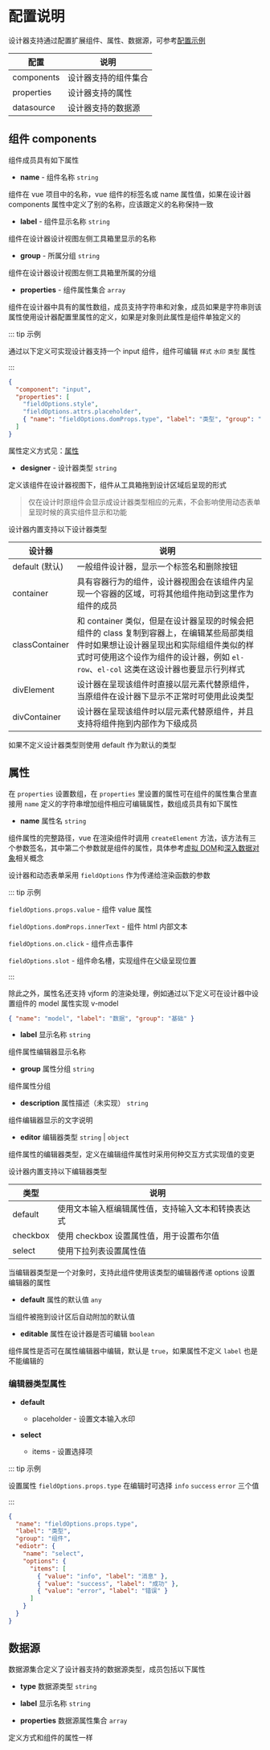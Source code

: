# 配置说明

设计器支持通过配置扩展组件、属性、数据源，可参考[配置示例](https://fyl080801.gitee.io/vjdesign/data/demo-profile.json)

| 配置       | 说明                 |
| ---------- | -------------------- |
| components | 设计器支持的组件集合 |
| properties | 设计器支持的属性     |
| datasource | 设计器支持的数据源   |

## 组件 components

组件成员具有如下属性

- **name** - 组件名称 `string`

组件在 vue 项目中的名称，vue 组件的标签名或 name 属性值，如果在设计器 components 属性中定义了别的名称，应该跟定义的名称保持一致

- **label** - 组件显示名称 `string`

组件在设计器设计视图左侧工具箱里显示的名称

- **group** - 所属分组 `string`

组件在设计器设计视图左侧工具箱里所属的分组

- **properties** - 组件属性集合 `array`

组件在设计器中具有的属性数组，成员支持字符串和对象，成员如果是字符串则该属性使用设计器配置里属性的定义，如果是对象则此属性是组件单独定义的

::: tip 示例

通过以下定义可实现设计器支持一个 input 组件，组件可编辑 `样式` `水印` `类型` 属性

:::

```json
{
  "component": "input",
  "properties": [
    "fieldOptions.style",
    "fieldOptions.attrs.placeholder",
    { "name": "fieldOptions.domProps.type", "label": "类型", "group": "组件" }
  ]
}
```

属性定义方式见：[属性](#属性)

- **designer** - 设计器类型 `string`

定义该组件在设计器视图下，组件从工具箱拖到设计区域后呈现的形式

> 仅在设计时原组件会显示成设计器类型相应的元素，不会影响使用动态表单呈现时候的真实组件显示和功能

设计器内置支持以下设计器类型

| 设计器         | 说明                                                                                                                                                                                                                           |
| -------------- | ------------------------------------------------------------------------------------------------------------------------------------------------------------------------------------------------------------------------------ |
| default (默认) | 一般组件设计器，显示一个标签名和删除按钮                                                                                                                                                                                       |
| container      | 具有容器行为的组件，设计器视图会在该组件内呈现一个容器的区域，可将其他组件拖动到这里作为组件的成员                                                                                                                             |
| classContainer | 和 container 类似，但是在设计器呈现的时候会把组件的 class 复制到容器上，在编辑某些局部类组件时如果想让设计器呈现出和实际组组件类似的样式时可使用这个设作为组件的设计器，例如 `el-row`、`el-col` 这类在这设计器也要显示行列样式 |
| divElement     | 设计器在呈现该组件时直接以层元素代替原组件，当原组件在设计器下显示不正常时可使用此设类型                                                                                                                                       |
| divContainer   | 设计器在呈现该组件时以层元素代替原组件，并且支持将组件拖到内部作为下级成员                                                                                                                                                     |

如果不定义设计器类型则使用 default 作为默认的类型

## 属性

在 `properties` 设置数组，在 `properties` 里设置的属性可在组件的属性集合里直接用 `name` 定义的字符串增加组件相应可编辑属性，数组成员具有如下属性

- **name** 属性名 `string`

组件属性的完整路径，vue 在渲染组件时调用 `createElement` 方法，该方法有三个参数签名，其中第二个参数就是组件的属性，具体参考[虚拟 DOM](https://cn.vuejs.org/v2/guide/render-function.html#%E8%99%9A%E6%8B%9F-DOM)和[深入数据对象](https://cn.vuejs.org/v2/guide/render-function.html#%E6%B7%B1%E5%85%A5%E6%95%B0%E6%8D%AE%E5%AF%B9%E8%B1%A1)相关概念

设计器和动态表单采用 `fieldOptions` 作为传递给渲染函数的参数

::: tip 示例

`fieldOptions.props.value` - 组件 value 属性

`fieldOptions.domProps.innerText` - 组件 html 内部文本

`fieldOptions.on.click` - 组件点击事件

`fieldOptions.slot` - 组件命名槽，实现组件在父级呈现位置

:::

除此之外，属性名还支持 vjform 的渲染处理，例如通过以下定义可在设计器中设置组件的 model 属性实现 v-model

```json
{ "name": "model", "label": "数据", "group": "基础" }
```

- **label** 显示名称 `string`

组件属性编辑器显示名称

- **group** 属性分组 `string`

组件属性分组

- **description** 属性描述（未实现） `string`

组件编辑器显示的文字说明

- **editor** 编辑器类型 `string` | `object`

组件属性的编辑器类型，定义在编辑组件属性时采用何种交互方式实现值的变更

设计器内置支持以下编辑器类型

| 类型     | 说明                                               |
| -------- | -------------------------------------------------- |
| default  | 使用文本输入框编辑属性值，支持输入文本和转换表达式 |
| checkbox | 使用 checkbox 设置属性值，用于设置布尔值           |
| select   | 使用下拉列表设置属性值                             |

当编辑器类型是一个对象时，支持此组件使用该类型的编辑器传递 options 设置编辑器的属性

- **default** 属性的默认值 `any`

当组件被拖到设计区后自动附加的默认值

- **editable** 属性在设计器是否可编辑 `boolean`

组件属性是否可在属性编辑器中编辑，默认是 `true`，如果属性不定义 `label` 也是不能编辑的

### 编辑器类型属性

- **default**

  - placeholder - 设置文本输入水印

- **select**

  - items - 设置选择项

::: tip 示例

设置属性 `fieldOptions.props.type` 在编辑时可选择 `info` `success` `error` 三个值

:::

```json
{
  "name": "fieldOptions.props.type",
  "label": "类型",
  "group": "组件",
  "ediotr": {
    "name": "select",
    "options": {
      "items": [
        { "value": "info", "label": "消息" },
        { "value": "success", "label": "成功" },
        { "value": "error", "label": "错误" }
      ]
    }
  }
}
```

## 数据源

数据源集合定义了设计器支持的数据源类型，成员包括以下属性

- **type** 数据源类型 `string`

- **label** 显示名称 `string`

- **properties** 数据源属性集合 `array`

定义方式和组件的属性一样
